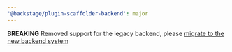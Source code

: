 ```yaml
---
'@backstage/plugin-scaffolder-backend': major
---
```


**BREAKING** Removed support for the legacy backend, please [migrate to the new backend system](https://backstage.io/docs/backend-system/building-backends/migrating/)
